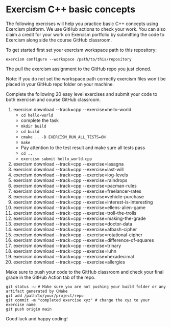 # Exercism C++ basic concepts

The following exercises will help you practice basic C++ concepts using Exercism platform. We use GitHub actions to check your work. You can also claim a credit for your work on Exercism portfolio by submitting the code to Exercism along side the course GitHub classroom.


To get started first set your exercism workspace path to this repository:

```shell
exercism configure --workspace /path/to/this/repository
```

The pull the exercism assignment to the GitHub repo you just cloned.

Note: If you do not set the workspace path correctly exercism files won't be placed in your GitHub repo folder on your machine.

Complete the following 20 easy level exercises and submit your code to both exercism and course GitHub classroom.

1. exercism download --track=cpp --exercise=hello-world
    - `cd hello-world`
    - complete the task
    - `mkdir build`
    - `cd build`
    - `cmake .. -D EXERCISM_RUN_ALL_TESTS=ON`
    - `make`
    - Pay attention to the test result and make sure all tests pass
    - `cd ..`
    - `exercism submit hello_world.cpp`
2. exercism download --track=cpp --exercise=lasagna
3. exercism download --track=cpp --exercise=last-will
4. exercism download --track=cpp --exercise=log-levels
5. exercism download --track=cpp --exercise=raindrops
6. exercism download --track=cpp --exercise=pacman-rules
7. exercism download --track=cpp --exercise=freelancer-rates
8. exercism download --track=cpp --exercise=vehicle-purchase
9. exercism download --track=cpp --exercise=interest-is-interesting
10. exercism download --track=cpp --exercise=ellens-alien-game
11. exercism download --track=cpp --exercise=troll-the-trolls
12. exercism download --track=cpp --exercise=making-the-grade
13. exercism download --track=cpp --exercise=doctor-data
14. exercism download --track=cpp --exercise=atbash-cipher
15. exercism download --track=cpp --exercise=rotational-cipher
16. exercism download --track=cpp --exercise=difference-of-squares
17. exercism download --track=cpp --exercise=trinary
18. exercism download --track=cpp --exercise=luhn
19. exercism download --track=cpp --exercise=hexadecimal
20. exercism download --track=cpp --exercise=allergies

Make sure to push your code to the GitHub classroom and check your final grade in the GitHub Action tab of the repo.

```shell
git status -u # Make sure you are not pushing your build folder or any artifact generated by CMake
git add /path/to/your/project/repo
git commit -m "completed exercise xyz" # change the xyz to your exercise name 
git push origin main
```

Good luck and happy coding!
